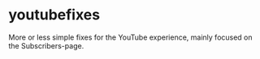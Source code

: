 youtubefixes
============

More or less simple fixes for the YouTube experience, mainly focused on the Subscribers-page.
